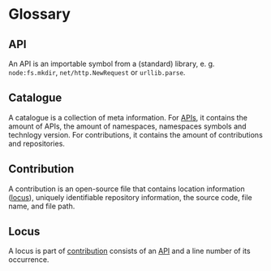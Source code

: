 # Glossary

## API

An API is an importable symbol from a (standard) library, e. g. `node:fs.mkdir`,
`net/http.NewRequest` or `urllib.parse`.

## Catalogue

A catalogue is a collection of meta information. For [APIs](#API), it contains
the amount of APIs, the amount of namespaces, namespaces symbols and technlogy
version. For contributions, it contains the amount of contributions and
repositories.

## Contribution

A contribution is an open-source file that contains location information
([locus](#locus)), uniquely identifiable repository information, the source
code, file name, and file path.

## Locus

A locus is part of [contribution](#contribution) consists of an [API](#API) and
a line number of its occurrence.